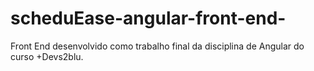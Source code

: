 # scheduEase-angular-front-end-
Front End desenvolvido como trabalho final da disciplina de Angular do curso +Devs2blu.
